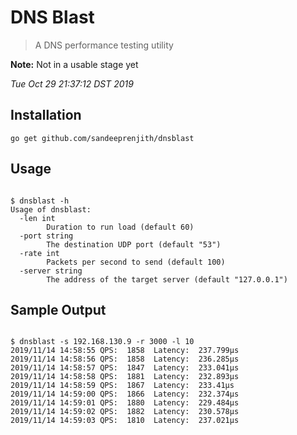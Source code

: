 # DNS Blast
> A DNS performance testing utility

**Note:** Not in a usable stage yet 

*Tue Oct 29 21:37:12 DST 2019*

## Installation 

```
go get github.com/sandeeprenjith/dnsblast

```

## Usage

```

$ dnsblast -h
Usage of dnsblast:
  -len int
        Duration to run load (default 60)
  -port string
        The destination UDP port (default "53")
  -rate int
        Packets per second to send (default 100)
  -server string
        The address of the target server (default "127.0.0.1")

```

## Sample Output

```

$ dnsblast -s 192.168.130.9 -r 3000 -l 10
2019/11/14 14:58:55 QPS:  1858  Latency:  237.799µs
2019/11/14 14:58:56 QPS:  1858  Latency:  236.285µs
2019/11/14 14:58:57 QPS:  1847  Latency:  233.041µs
2019/11/14 14:58:58 QPS:  1881  Latency:  232.893µs
2019/11/14 14:58:59 QPS:  1867  Latency:  233.41µs
2019/11/14 14:59:00 QPS:  1866  Latency:  232.374µs
2019/11/14 14:59:01 QPS:  1880  Latency:  229.484µs
2019/11/14 14:59:02 QPS:  1882  Latency:  230.578µs
2019/11/14 14:59:03 QPS:  1810  Latency:  237.021µs

```

